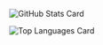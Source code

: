 ![GitHub Stats Card](https://github-readme-stats.vercel.app/api?username=suzuki-j&count_private=true&include_all_commits=true&theme=graywhite&hide=stars,issues)

![Top Languages Card](https://github-readme-stats.vercel.app/api/top-langs/?username=suzuki-j)
